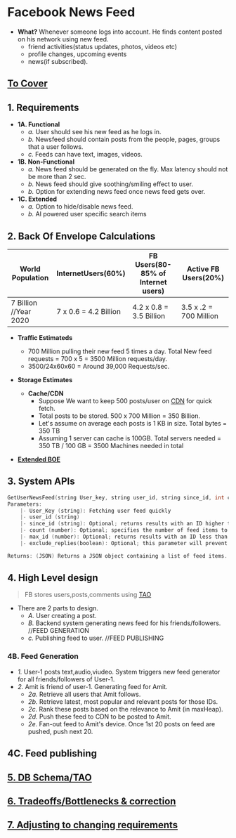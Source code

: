 # Facebook News Feed
- **What?** Whenever someone logs into account. He finds content posted on his network using new feed.
  - friend activities(status updates, photos, videos etc)
  - profile changes, upcoming events
  - news(if subscribed).

## [To Cover](/System-Design/Scalable/README.md)

## 1. Requirements
- **1A. Functional**
  - *a.* User should see his new feed as he logs in.
  - *b.* Newsfeed should contain posts from the people, pages, groups that a user follows.
  - *c.* Feeds can have text, images, videos.
- **1B. Non-Functional**
  - *a.* News feed should be generated on the fly. Max latency should not be more than 2 sec.
  - *b.* News feed should give soothing/smiling effect to user.
  - *b.* Option for extending news feed once news feed gets over.
- **1C. Extended**
  - *a.* Option to hide/disable news feed.
  - *b.* AI powered user specific search items

## 2. Back Of Envelope Calculations

|World Population|InternetUsers(60%)|FB Users(80-85% of Internet users)|Active FB Users(20%)|
|---|---|---|---|
|7 Billion //Year 2020|7 x 0.6 = 4.2 Billion|4.2 x 0.8 = 3.5 Billion|3.5 x .2 = 700 Million|

- **Traffic Estimateds**
  - 700 Million pulling their new feed 5 times a day. Total New feed requests = 700 x 5 = 3500 Million requests/day.
  - 3500/24x60x60 = Around 39,000 Requests/sec.
  
- **Storage Estimates**
  - **Cache/CDN** 
    - Suppose We want to keep 500 posts/user on [CDN](/System-Design/Concepts/CDN/README.md) for quick fetch.
    - Total posts to be stored. 500 x 700 Million = 350 Billion.
    - Let's assume on average each posts is 1 KB in size. Total bytes = 350 TB
    - Assuming 1 server can cache is 100GB. Total servers needed = 350 TB / 100 GB = 3500 Machines needed in total

- **[Extended BOE](./Extended_BOE.md)**    

## 3. System APIs
```c
GetUserNewsFeed(string User_key, string user_id, string since_id, int count, max_id, exclude_replies)
Parameters:
	|- User_Key (string): Fetching user feed quickly
	|- user_id (string)
	|- since_id (string): Optional; returns results with an ID higher than (that is, more recent than) the specified ID.
	|- count (number): Optional; specifies the number of feed items to try and retrieve up to a maximum of 200 per distinct request.
	|- max_id (number): Optional; returns results with an ID less than (that is, older than) or equal to the specified ID.
	|- exclude_replies(boolean): Optional; this parameter will prevent replies from appearing in the returned timeline.

Returns: (JSON) Returns a JSON object containing a list of feed items.
```

## 4. High Level design
> FB stores users,posts,comments using [TAO](/System-Design/Concepts/Databases/NOSQL/Graph_DB/Facebook_TAO/README.md)
- There are 2 parts to design.
  - *A.* User creating a post.
  - *B.* Backend system generating news feed for his friends/followers.  //FEED GENERATION
  - *c.* Publishing feed to user.            //FEED PUBLISHING
  
### 4B. Feed Generation
- *1.* User-1 posts text,audio,viudeo. System triggers new feed generator for all friends/followers of User-1.
- *2.* Amit is friend of user-1. Generating feed for Amit.
  - *2a.* Retrieve all users that Amit follows.
  - *2b.* Retrieve latest, most popular and relevant posts for those IDs. 
  - *2c.* Rank these posts based on the relevance to Amit (in maxHeap).
  - *2d.* Push these feed to CDN to be posted to Amit.
  - *2e.* Fan-out feed to Amit's device. Once 1st 20 posts on feed are pushed, push next 20.
## 4C. Feed publishing
    
## [5. DB Schema/TAO](/System-Design/Concepts/Databases/NOSQL/Graph_DB/Facebook_TAO/README.md)

## [6. Tradeoffs/Bottlenecks & correction](/System-Design/Concepts/Bottlenecks_of_Distributed_Systems/Bottlenecks.md)

## [7. Adjusting to changing requirements](/System-Design/Concepts/Changing_Requirements/README.md)

